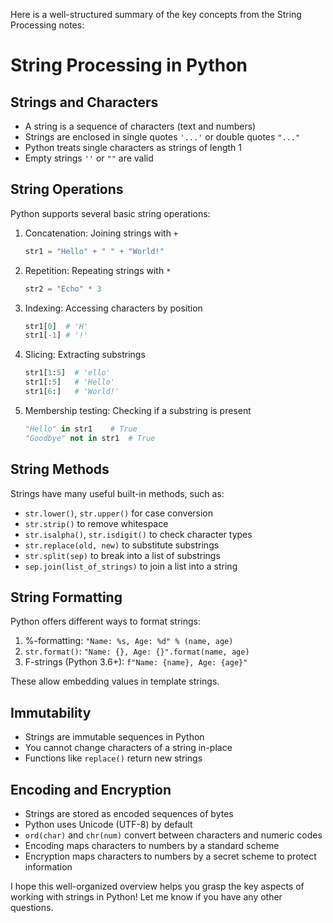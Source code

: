 Here is a well-structured summary of the key concepts from the String Processing notes:

# String Processing in Python

## Strings and Characters
- A string is a sequence of characters (text and numbers) 
- Strings are enclosed in single quotes `'...'` or double quotes `"..."`
- Python treats single characters as strings of length 1
- Empty strings `''` or `""` are valid

## String Operations
Python supports several basic string operations:
1. Concatenation: Joining strings with `+` 
   ```python
   str1 = "Hello" + " " + "World!" 
   ```
2. Repetition: Repeating strings with `*`
   ```python 
   str2 = "Echo" * 3
   ```
3. Indexing: Accessing characters by position
   ```python
   str1[0]  # 'H'
   str1[-1] # '!'
   ```
4. Slicing: Extracting substrings 
   ```python
   str1[1:5]  # 'ello'
   str1[:5]   # 'Hello'
   str1[6:]   # 'World!'
   ```
5. Membership testing: Checking if a substring is present
   ```python
   "Hello" in str1    # True
   "Goodbye" not in str1  # True
   ```

## String Methods
Strings have many useful built-in methods, such as:
- `str.lower()`, `str.upper()` for case conversion
- `str.strip()` to remove whitespace 
- `str.isalpha()`, `str.isdigit()` to check character types
- `str.replace(old, new)` to substitute substrings
- `str.split(sep)` to break into a list of substrings
- `sep.join(list_of_strings)` to join a list into a string

## String Formatting
Python offers different ways to format strings:
1. %-formatting: `"Name: %s, Age: %d" % (name, age)` 
2. `str.format()`: `"Name: {}, Age: {}".format(name, age)`
3. F-strings (Python 3.6+): `f"Name: {name}, Age: {age}"`

These allow embedding values in template strings.

## Immutability 
- Strings are immutable sequences in Python
- You cannot change characters of a string in-place
- Functions like `replace()` return new strings

## Encoding and Encryption
- Strings are stored as encoded sequences of bytes 
- Python uses Unicode (UTF-8) by default
- `ord(char)` and `chr(num)` convert between characters and numeric codes
- Encoding maps characters to numbers by a standard scheme
- Encryption maps characters to numbers by a secret scheme to protect information

I hope this well-organized overview helps you grasp the key aspects of working with strings in Python! Let me know if you have any other questions.
